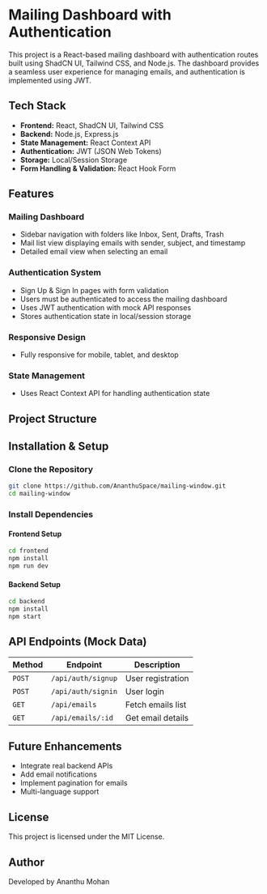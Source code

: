 
# Mailing Dashboard with Authentication

This project is a React-based mailing dashboard with authentication routes built using ShadCN UI, Tailwind CSS, and Node.js. The dashboard provides a seamless user experience for managing emails, and authentication is implemented using JWT.

## Tech Stack

- **Frontend:** React, ShadCN UI, Tailwind CSS
- **Backend:** Node.js, Express.js
- **State Management:** React Context API
- **Authentication:** JWT (JSON Web Tokens)
- **Storage:** Local/Session Storage
- **Form Handling & Validation:** React Hook Form

## Features

### Mailing Dashboard
- Sidebar navigation with folders like Inbox, Sent, Drafts, Trash
- Mail list view displaying emails with sender, subject, and timestamp
- Detailed email view when selecting an email

### Authentication System
- Sign Up & Sign In pages with form validation
- Users must be authenticated to access the mailing dashboard
- Uses JWT authentication with mock API responses
- Stores authentication state in local/session storage

### Responsive Design
- Fully responsive for mobile, tablet, and desktop

### State Management
- Uses React Context API for handling authentication state

## Project Structure


## Installation & Setup

### Clone the Repository
```sh
git clone https://github.com/AnanthuSpace/mailing-window.git
cd mailing-window
```

### Install Dependencies  

#### Frontend Setup
```sh
cd frontend
npm install
npm run dev
```

#### Backend Setup
```sh
cd backend
npm install
npm start
```

## API Endpoints (Mock Data)

| Method | Endpoint        | Description            |
|--------|---------------|------------------------|
| `POST` | `/api/auth/signup` | User registration |
| `POST` | `/api/auth/signin` | User login |
| `GET`  | `/api/emails` | Fetch emails list |
| `GET`  | `/api/emails/:id` | Get email details |

## Future Enhancements

- Integrate real backend APIs
- Add email notifications
- Implement pagination for emails
- Multi-language support

## License

This project is licensed under the MIT License.

## Author

Developed by Ananthu Mohan
```